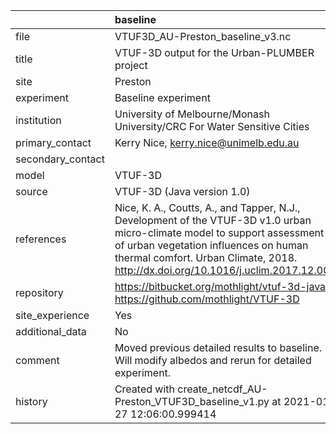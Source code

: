 |                   | baseline                                                                                                                                                                                                                                               |
|:------------------|:-------------------------------------------------------------------------------------------------------------------------------------------------------------------------------------------------------------------------------------------------------|
| file              | VTUF3D_AU-Preston_baseline_v3.nc                                                                                                                                                                                                                       |
| title             | VTUF-3D output for the Urban-PLUMBER project                                                                                                                                                                                                           |
| site              | Preston                                                                                                                                                                                                                                                |
| experiment        | Baseline experiment                                                                                                                                                                                                                                    |
| institution       | University of Melbourne/Monash University/CRC For Water Sensitive Cities                                                                                                                                                                               |
| primary_contact   | Kerry Nice, kerry.nice@unimelb.edu.au                                                                                                                                                                                                                  |
| secondary_contact |                                                                                                                                                                                                                                                        |
| model             | VTUF-3D                                                                                                                                                                                                                                                |
| source            | VTUF-3D (Java version 1.0)                                                                                                                                                                                                                             |
| references        | Nice, K. A., Coutts, A., and Tapper, N.J., Development of the VTUF-3D v1.0 urban micro-climate model to support assessment of urban vegetation influences on human thermal comfort. Urban Climate, 2018. http://dx.doi.org/10.1016/j.uclim.2017.12.008 |
| repository        | https://bitbucket.org/mothlight/vtuf-3d-java/ https://github.com/mothlight/VTUF-3D                                                                                                                                                                     |
| site_experience   | Yes                                                                                                                                                                                                                                                    |
| additional_data   | No                                                                                                                                                                                                                                                     |
| comment           | Moved previous detailed results to baseline. Will modify albedos and rerun for detailed experiment.                                                                                                                                                    |
| history           | Created with create_netcdf_AU-Preston_VTUF3D_baseline_v1.py at 2021-01-27 12:06:00.999414                                                                                                                                                              |
